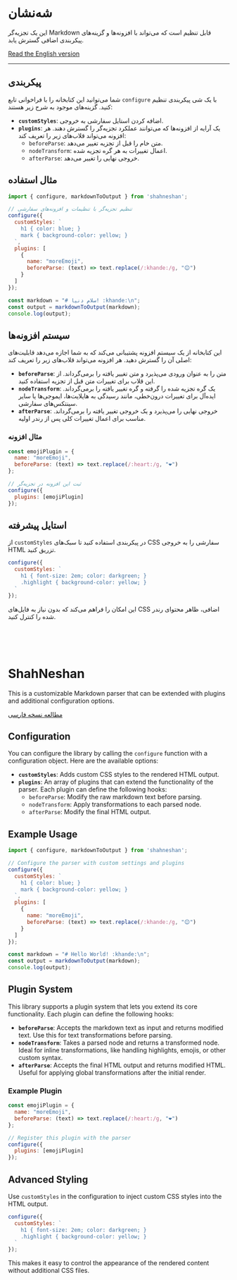 


<a id="نسخه-فارسی"></a>
# شه‌نشان

این یک تجزیه‌گر Markdown قابل تنظیم است که می‌تواند با افزونه‌ها و گزینه‌های پیکربندی اضافی گسترش یابد.

[Read the English version](#ShahNeshan)

---

## پیکربندی

شما می‌توانید این کتابخانه را با فراخوانی تابع `configure` با یک شی پیکربندی تنظیم کنید. گزینه‌های موجود به شرح زیر هستند:

- **`customStyles`**: اضافه کردن استایل سفارشی به خروجی.
- **`plugins`**: یک آرایه از افزونه‌ها که می‌توانند عملکرد تجزیه‌گر را گسترش دهند. هر افزونه می‌تواند قلاب‌های زیر را تعریف کند:
  - `beforeParse`: متن خام را قبل از تجزیه تغییر می‌دهد.
  - `nodeTransform`: اعمال تغییرات به هر گره تجزیه شده.
  - `afterParse`: خروجی نهایی را تغییر می‌دهد.

## مثال استفاده

```javascript
import { configure, markdownToOutput } from 'shahneshan';

// تنظیم تجزیه‌گر با تنظیمات و افزونه‌های سفارشی
configure({
  customStyles: `
    h1 { color: blue; }
    mark { background-color: yellow; }
  `,
  plugins: [
    {
      name: "moreEmoji",
      beforeParse: (text) => text.replace(/:khande:/g, "😊")
    }
  ]
});

const markdown = "# سلام دنیا! :khande:\n";
const output = markdownToOutput(markdown);
console.log(output);
```

## سیستم افزونه‌ها

این کتابخانه از یک سیستم افزونه پشتیبانی می‌کند که به شما اجازه می‌دهد قابلیت‌های اصلی آن را گسترش دهید. هر افزونه می‌تواند قلاب‌های زیر را تعریف کند:

- **`beforeParse`**: متن را به عنوان ورودی می‌پذیرد و متن تغییر یافته را برمی‌گرداند. از این قلاب برای تغییرات متن قبل از تجزیه استفاده کنید.
- **`nodeTransform`**: یک گره تجزیه شده را گرفته و گره تغییر یافته را برمی‌گرداند. ایده‌آل برای تغییرات درون‌خطی، مانند رسیدگی به هایلایت‌ها، ایموجی‌ها یا سایر سینتکس‌های سفارشی.
- **`afterParse`**: خروجی نهایی را می‌پذیرد و یک خروجی تغییر یافته را برمی‌گرداند. مناسب برای اعمال تغییرات کلی پس از رندر اولیه.

### مثال افزونه

```javascript
const emojiPlugin = {
  name: "moreEmoji",
  beforeParse: (text) => text.replace(/:heart:/g, "❤️")
};

// ثبت این افزونه در تجزیه‌گر
configure({
  plugins: [emojiPlugin]
});
```

## استایل پیشرفته

از `customStyles` در پیکربندی استفاده کنید تا سبک‌های CSS سفارشی را به خروجی HTML تزریق کنید.

```javascript
configure({
  customStyles: `
    h1 { font-size: 2em; color: darkgreen; }
    .highlight { background-color: yellow; }
  `
});
```

این امکان را فراهم می‌کند که بدون نیاز به فایل‌های CSS اضافی، ظاهر محتوای رندر شده را کنترل کنید.


</br>
</br>
</br>

<a id="ShahNeshan"></a>
# ShahNeshan

This is a customizable Markdown parser that can be extended with plugins and additional configuration options. 

[مطالعه نسخه فارسی](#نسخه-فارسی)

## Configuration

You can configure the library by calling the `configure` function with a configuration object. Here are the available options:

- **`customStyles`**: Adds custom CSS styles to the rendered HTML output.
- **`plugins`**: An array of plugins that can extend the functionality of the parser. Each plugin can define the following hooks:
  - `beforeParse`: Modify the raw markdown text before parsing.
  - `nodeTransform`: Apply transformations to each parsed node.
  - `afterParse`: Modify the final HTML output.

## Example Usage

```javascript
import { configure, markdownToOutput } from 'shahneshan';

// Configure the parser with custom settings and plugins
configure({
  customStyles: `
    h1 { color: blue; }
    mark { background-color: yellow; }
  `,
  plugins: [
    {
      name: "moreEmoji",
      beforeParse: (text) => text.replace(/:khande:/g, "😊")
    }
  ]
});

const markdown = "# Hello World! :khande:\n";
const output = markdownToOutput(markdown);
console.log(output);
```

## Plugin System

This library supports a plugin system that lets you extend its core functionality. Each plugin can define the following hooks:

- **`beforeParse`**: Accepts the markdown text as input and returns modified text. Use this for text transformations before parsing.
- **`nodeTransform`**: Takes a parsed node and returns a transformed node. Ideal for inline transformations, like handling highlights, emojis, or other custom syntax.
- **`afterParse`**: Accepts the final HTML output and returns modified HTML. Useful for applying global transformations after the initial render.

### Example Plugin

```javascript
const emojiPlugin = {
  name: "moreEmoji",
  beforeParse: (text) => text.replace(/:heart:/g, "❤️")
};

// Register this plugin with the parser
configure({
  plugins: [emojiPlugin]
});
```

## Advanced Styling

Use `customStyles` in the configuration to inject custom CSS styles into the HTML output. 

```javascript
configure({
  customStyles: `
    h1 { font-size: 2em; color: darkgreen; }
    .highlight { background-color: yellow; }
  `
});
```

This makes it easy to control the appearance of the rendered content without additional CSS files.
